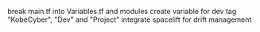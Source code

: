 break main.tf into Variables.tf and modules
create variable for dev tag "KobeCyber", "Dev" and "Project"
integrate spacelift for drift management
